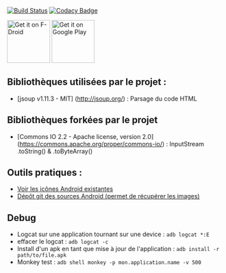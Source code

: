 [![Build Status](https://travis-ci.org/AnaelMobilia/NextINpact-Unofficial.svg?branch=master)](https://travis-ci.org/AnaelMobilia/NextINpact-Unofficial)
[![Codacy Badge](https://api.codacy.com/project/badge/Grade/6128e8ab3cb24120857aa99637f250b2)](https://www.codacy.com/app/AnaelMobilia/NextINpact-Unofficial?utm_source=github.com&amp;utm_medium=referral&amp;utm_content=AnaelMobilia/NextINpact-Unofficial&amp;utm_campaign=Badge_Grade)

<a href="https://f-droid.org/packages/com.pcinpact/" target="_blank">
<img src="https://f-droid.org/badge/get-it-on.png" alt="Get it on F-Droid" height="100"/></a>
<a href="https://play.google.com/store/apps/details?id=com.pcinpact" target="_blank">
<img src="https://play.google.com/intl/en_us/badges/images/generic/en-play-badge.png" alt="Get it on Google Play" height="100"/></a>

## Bibliothèques utilisées par le projet :
  - [jsoup v1.11.3 - MIT] (http://jsoup.org/) : Parsage du code HTML

## Bibliothèques forkées par le projet
  - [Commons IO 2.2 - Apache license, version 2.0] (https://commons.apache.org/proper/commons-io/) : InputStream .toString() &
  .toByteArray()

## Outils pratiques :
  - [Voir les icônes Android existantes](http://androiddrawables.com)
  - [Dépôt git des sources Android (permet de récupérer les images)](https://github.com/android/platform_frameworks_base/tree/master/core/res/res)

## Debug
  - Logcat sur une application tournant sur une device : `adb logcat *:E`
  - effacer le logcat : `adb logcat -c`
  - Install d'un apk en tant que mise à jour de l'application : `adb install -r path/to/file.apk`
  - Monkey test : `adb shell monkey -p mon.application.name -v 500`

